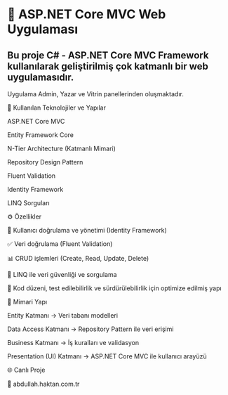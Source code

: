 # 📌 ASP.NET Core MVC Web Uygulaması

## Bu proje C# - ASP.NET Core MVC Framework kullanılarak geliştirilmiş çok katmanlı bir web uygulamasıdır.
Uygulama Admin, Yazar ve Vitrin panellerinden oluşmaktadır.

🚀 Kullanılan Teknolojiler ve Yapılar

ASP.NET Core MVC

Entity Framework Core

N-Tier Architecture (Katmanlı Mimari)

Repository Design Pattern

Fluent Validation

Identity Framework

LINQ Sorguları

⚙️ Özellikler

🔐 Kullanıcı doğrulama ve yönetimi (Identity Framework)

✅ Veri doğrulama (Fluent Validation)

📊 CRUD işlemleri (Create, Read, Update, Delete)

🔎 LINQ ile veri güvenliği ve sorgulama

📂 Kod düzeni, test edilebilirlik ve sürdürülebilirlik için optimize edilmiş yapı

📂 Mimari Yapı

Entity Katmanı → Veri tabanı modelleri

Data Access Katmanı → Repository Pattern ile veri erişimi

Business Katmanı → İş kuralları ve validasyon

Presentation (UI) Katmanı → ASP.NET Core MVC ile kullanıcı arayüzü

🌐 Canlı Proje

🔗 abdullah.haktan.com.tr
